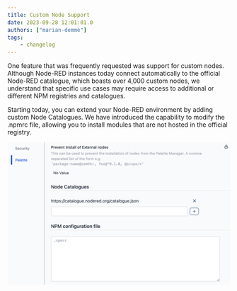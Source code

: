 ```yaml
---
title: Custom Node Support
date: 2023-09-28 12:01:01.0
authors: ["marian-demme"]
tags:
    - changelog
---
```

One feature that was frequently requested was support for custom nodes. Although Node-RED instances today connect automatically to the official Node-RED catalogue, which boasts over 4,000 custom nodes, we understand that specific use cases may require access to additional or different NPM registries and catalogues.

Starting today, you can extend your Node-RED environment by adding custom Node Catalogues. We have introduced the capability to modify the .npmrc file, allowing you to install modules that are not hosted in the official registry.

![Settings Custom Node Support](./images/custom-node-support.png)